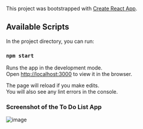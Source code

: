 This project was bootstrapped with [Create React App](https://github.com/facebook/create-react-app).

## Available Scripts

In the project directory, you can run:

### `npm start`

Runs the app in the development mode.<br />
Open [http://localhost:3000](http://localhost:3000) to view it in the browser.

The page will reload if you make edits.<br />
You will also see any lint errors in the console.

### Screenshot of the To Do List App
![image](https://user-images.githubusercontent.com/63394666/90113084-bd356b80-dd48-11ea-8e89-535196b73bfc.png)
